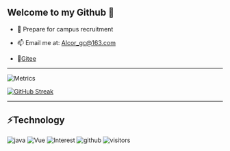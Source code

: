 ## Welcome to my Github 👋

- 🎯 Prepare for campus recruitment

- 📫 Email me at: [Alcor_gc@163.com](mailto:Alcor_gc@163.com)

- 👻[Gitee](https://gitee.com/guchun123)

------

![Metrics](https://metrics.lecoq.io/Alcor11?template=classic&base.indepth=false&base.hireable=false&config.timezone=Asia%2FShanghai)

[![GitHub Streak](https://github-readme-streak-stats.herokuapp.com/?user=Alcor11)](https://git.io/streak-stats)

------
## ⚡Technology

![java](https://img.shields.io/badge/Backend-Java-yellow) ![Vue](https://img.shields.io/badge/Frontend-Vue-blue) ![Interest](https://img.shields.io/badge/Interest-Anime-red) ![github](https://camo.githubusercontent.com/85dc47a56a4e73ae7b6e64b3b4416785497e74219ae179ae8faaaca10d5a78d9/68747470733a2f2f696d672e736869656c64732e696f2f62616467652f2d4769744875622d3138313731373f7374796c653d666c61742d737175617265266c6f676f3d676974687562) ![visitors](https://visitor-badge.glitch.me/badge?page_id=Alcor11&left_color=green&right_color=red)

